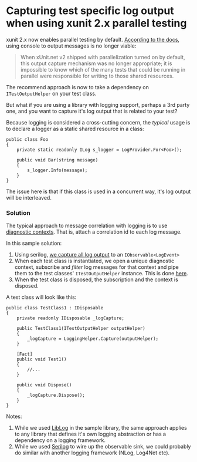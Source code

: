 # Capturing test specific log output when using xunit 2.x parallel testing

xunit 2.x now enables parallel testing by default. [According to the docs](https://xunit.github.io/docs/capturing-output.html), using console to output messages is no longer viable:

> When xUnit.net v2 shipped with parallelization turned on by default, this output capture mechanism was no longer appropriate; it is impossible to know which of the many tests that could be running in parallel were responsible for writing to those shared resources. 

The recommend approach is now to take a dependency on `ITestOutputHelper` on your test class.

But what if you are using a library with logging support, perhaps a 3rd party one, and you want to capture it's log output that is related to your test?

Because logging is considered a cross-cutting concern, the _typical_ usage is to declare a logger as a static shared resource in a class:

    public class Foo
    {
        private static readonly ILog s_logger = LogProvider.For<Foo>();

        public void Bar(string message)
        {
            s_logger.Info(message);
        }
    }

The issue here is that if this class is used in a concurrent way, it's log output will be interleaved.

### Solution

The typical approach to message correlation with logging is to use [diagnostic contexts](https://logging.apache.org/log4j/1.2/apidocs/org/apache/log4j/NDC.html). That is, attach a correlation id to each log message.

In this sample solution:

 1. Using serilog, [we capture all log output](https://github.com/damianh/CapturingLogOutputWithXunit2AndParallelTests/blob/master/src/Lib.Tests/LoggingHelper.cs#L22-L26) to an `IObservable<LogEvent>` 
 2. When each test class is instantiated, we open a unique diagnostic context, subscribe and _filter_ log messages for that context and pipe them to the test classes' `ITestOutputHelper` instance. This is done [here](https://github.com/damianh/CapturingLogOutputWithXunit2AndParallelTests/blob/master/src/Lib.Tests/LoggingHelper.cs#L31-L45). 
 3. When the test class is disposed, the subscription and the context is disposed.
 
A test class will look like this:

    public class TestClass1 : IDisposable
    {
        private readonly IDisposable _logCapture;

        public TestClass1(ITestOutputHelper outputHelper)
        {
            _logCapture = LoggingHelper.Capture(outputHelper);
        }

        [Fact]
        public void Test1()
        {
        	//...
        }

        public void Dispose()
        {
            _logCapture.Dispose();
        }
    }

Notes:
 1. While we used [LibLog](https://github.com/damianh/LibLog) in the sample library, the same approach applies to any library that defines it's own logging abstraction or has a dependency on a logging framework.
 2. While we used [Serilog](http://serilog.net) to wire up the observable sink, we could probably do similar with another logging framework (NLog, Log4Net etc).
